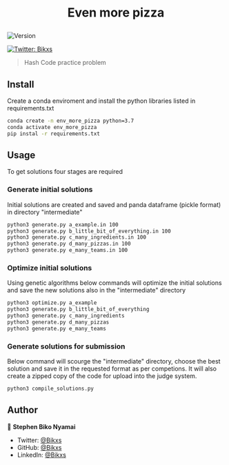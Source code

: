 <h1 align="center">

Even more pizza

</h1>
<p>
<img alt="Version" src="https://img.shields.io/badge/version-0.0.1-blue.svg?cacheSeconds=2592000" />

<a href="https://twitter.com/Bikxs" target="_blank"><img alt="Twitter: Bikxs" src="https://img.shields.io/twitter/follow/Bikxs.svg?style=social" /></a>
</p>

> Hash Code practice problem


## Install
Create a conda enviroment and install the python libraries listed in requirements.txt
```sh
conda create -n env_more_pizza python=3.7
conda activate env_more_pizza
pip instal -r requirements.txt

```

## Usage
To get solutions four stages are required
### Generate initial solutions
Initial solutions are created and saved and panda dataframe (pickle format) in directory "intermediate"
```sh
python3 generate.py a_example.in 100
python3 generate.py b_little_bit_of_everything.in 100
python3 generate.py c_many_ingredients.in 100
python3 generate.py d_many_pizzas.in 100
python3 generate.py e_many_teams.in 100
```

### Optimize initial solutions
Using genetic algorithms below commands will optimize the initial solutions and save the new solutions also in the "intermediate" directory
```sh
python3 optimize.py a_example
python3 generate.py b_little_bit_of_everything
python3 generate.py c_many_ingredients
python3 generate.py d_many_pizzas
python3 generate.py e_many_teams
```
### Generate solutions for submission
Below command will scourge the "intermediate" directory, choose the best solution and save it in the requested format as per competions.
It will also create a zipped copy of the code for upload into the judge system.
```sh
python3 compile_solutions.py
```

## Author
👤 **Stephen Biko Nyamai**

* Twitter: [@Bikxs](https://twitter.com/Bikxs)
* GitHub: [@Bikxs](https://github.com/Bikxs)
* LinkedIn: [@Bikxs](https://linkedin.com/in/Bikxs)

